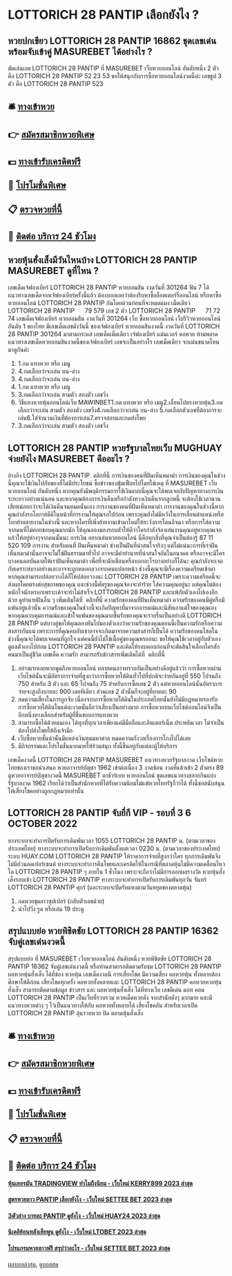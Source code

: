 # LOTTORICH 28 PANTIP เลือกยังไง ?
## หวยปกเขียว LOTTORICH 28 PANTIP 16862 ชุดเลขเด่นพร้อมจับเข้าคู่ MASUREBET ได้อย่างไร ?
ตัดเล่นเลข LOTTORICH 28 PANTIP ที่ MASUREBET เว็บหวยออนไลน์ อันดับหนึ่ง 2 ตัว คือ LOTTORICH 28 PANTIP 52 23 53
ขอให้สนุกกับการซื้อหวยออนไลน์งวดนี้ค่ะ
เลขธูป 3 ตัว คือ LOTTORICH 28 PANTIP 523

## 🛎 [ทางเข้าหวย](https://bit.ly/3BG5bNw)
## 👉 [สมัครสมาชิกหวยพิเศษ](https://bit.ly/3BG5bNw)
## 💵 [ทางเข้ารับเครดิตฟรี](https://bit.ly/3C3mvgS)
## 👑 [โปรโมชั่นพิเศษ](https://bit.ly/3C3mvgS)
## 📋 [ตรวจหวยที่นี้](https://bit.ly/3C3mvgS)
## 📱 [ติดต่อ บริการ 24 ชัวโมง](https://bit.ly/3C3mvgS)

## หวยหุ้นฮั่งเส็งมีวันไหนบ้าง LOTTORICH 28 PANTIP MASUREBET ดูที่ไหน ?
เลขเด็ดเจ้ฟองเบียร์ LOTTORICH 28 PANTIP หวยออมสิน งวดวันที่ 301264
ฟัน 7
ได้แนวทางเลขเด็ดจากเจ้ฟองเบียร์ครั้งนี้แล้ว ต้องบอกเลยว่าต้องรีบหาซื้อล็อตเตอร์รี่ออนไลน์ หรือหาซื้อหวยออนไลน์ LOTTORICH 28 PANTIP กันโดยด่วนก่อนที่จะหมดแผง
เม็ดเดียว LOTTORICH 28 PANTIP      79 579
เลข 2 ตัว LOTTORICH 28 PANTIP      71 72 74
เลขเด็ดเจ้ฟองเบียร์ หวยออมสิน งวดวันที่ 301264
เว็บ ซื้อหวยออนไลน์ เว็บรีวิวหวยออนไลน์ อันดับ 1 ของไทย มีเลขเด็ดเลขดังวันนี้ ของเจ้ฟองเบียร์ หวยออมสินงวดนี้ งวดวันที่ LOTTORICH 28 PANTIP 301264 มาตามกระแส เลขเด็ดเม็ดเดียว เจ้ฟองเบียร์ แม่นเวอร์ คอหวย ห้ามพลาด แนวทางเลขเด็ดหวยออมสินงวดนี้ของเจ้ฟองเบียร์ เลขจะเป็นอย่างไร เลขเม็ดเดียว จะแม่นขนาดไหน มาดูกันค่ะ
1. 1.กด แทงหวย หรือ เมนู
2. 4.กดเลือกว่าจะเล่น บน-ล่าง
3. 4.กดเลือกว่าจะเล่น บน-ล่าง
4. 1.กด แทงหวย หรือ เมนู
5. 3.กดเลือกว่าจะเล่น สามตัว สองตัว เลขวิ่ง
6. วิธีแทงหวยหุ้นออนไลน์เว็บ MAWINBET1.กด แทงหวย หรือ เมนู2.เลื่อนไปตรงหวยหุ้น3.กดเลือกว่าจะเล่น สามตัว สองตัว เลขวิ่ง4.กดเลือกว่าจะเล่น บน-ล่าง 5.กดเลือกตัวเลขที่ต้องการจะเล่น6.ใส่จำนวนเงินที่ต้องการเล่น7.ตรวจสอบและกดส่งโพย
7. 3.กดเลือกว่าจะเล่น สามตัว สองตัว เลขวิ่ง

## LOTTORICH 28 PANTIP หวยรัฐบาลไทยเว็บ MUGHUAY จ่ายยังไง MASUREBET คืออะไร ?
อ้างอิง LOTTORICH 28 PANTIP  คลิกที่นี่
การเงินของคนที่ฝันเห็นหมาดำ การเงินของคุณในช่วงนี้คุณจะใช้เงินไปกับของที่ไม่มีประโยชน์ ซื้อข้าวของฟุ่มเฟือยไปโดยใช่เหตุ ที่ MASUREBET เว็บหวยออนไลน์ อันดับหนึ่ง หากคุณยังมีพฤติกรรมการใช้เงินแบบนี้คุณจะได้พบเจอกับปัญหาทางการเงินระยะยาวอย่างแน่นอน และหากคุณต้องการเงินคืนหรือกำลังทวงเงินคืนจากลูกหนี้ จะต้องใช้เวลานานเสียหน่อยกว่าจะได้เงินคืนจนหมดนั่นเอง
การงานของคนที่ฝันเห็นหมาดำ การงานของคุณในช่วงนี้หากคุณกำลังรอโอกาสดีดีในหน้าที่การงานให้คุณรอไปก่อน เพราะคุณยังไม่มีหวังในการเลื่อนตำแหน่งหรือโยกย้ายสายงานในช่วงนี้ และหากใครที่เพิ่งย้ายงานเข้ามาใหม่ให้ระวังการโดนอิจฉา หรือการใส่ความจากคนที่ไม่ค่อยชอบคุณมากนัก ให้คุณลองมองรอบตัวให้ดีว่าใครกำลังจ้องเล่นงานคุณอยู่หากคุณเจอแล้วให้อยู่ห่างๆจากคนนั้นนะ
การเงิน
อยากเล่นหวยออนไลน์ นี่คือทุกสิ่งที่คุณจำเป็นต้องรู้
87 11 520 109
การงาน
สำหรับคนที่ ฝันเห็นหมาดำ ช่างเป็นฝันที่น่าสนใจจริงๆ แต่ไม่แน่นะการที่เราฝันเห็นหมาดำนั้นอาจจะไม่ใช่ฝันธรรมดาทั่วไป อาจจะมีคำทำนายที่น่าสนใจอันในอนาคต หรืออาจจะมีใครบางคนดลบันดาลให้เราฝันเห็นหมาดำ เพื่อที่จะตักเตือนหรือบอกอะไรบางอย่างก็ได้นะ คุณกำลังจะเจอกับเคราะห์บางอย่างและอาจจะถูกหลอกลวงจากคนแปลกหน้า ช่วงนี้คุณจะมีเรื่องความเครียดเข้ามา หากคุณสามารถปล่อยวางได้ก็ให้ปล่อยวางนะ LOTTORICH 28 PANTIP เพราะความเครียดนี้จะส่งผลโดยตรงต่อสุขภาพของคุณ และช่วงนี้ศัตรูของคุณจ้องจะทำร้าย ใส่ความคุณอยู่นะ แต่คุณไม่ต้องหนักใจนักหรอกเพราะเค้าจะทำไม่สำเร็จ LOTTORICH 28 PANTIP และแพ้ภัยตัวเองไปเองอีกด้วย
ดูทำนายฝันอื่น ๆ เพิ่มเติมได้ที่  คลิกที่นี่
ความรักของคนที่ฝันเห็นหมาดำ ความรักของคนมีคู่หรือมีแฟนอยู่แล้วนั้น ความรักของคุณในช่วงนี้จะเกิดปัญหาที่มาจากอารมณ์และนิสัยเอาแต่ใจของคุณเอง หากคุณควบคุมอารมณ์และเข้าใจแฟนของคุณมากขึ้นรักของคุณจะราบรื่นเป็นอย่างดี LOTTORICH 28 PANTIP แต่บางคู่ขอให้คุณลองหันไปมองตัวเองว่าความรักของคุณตอนนี้เป็นความรักหรือความสงสารกันแน่ เพราะการที่คุณคบกับเขาอาจจะเกิดมาจากความสงสารก็เป็นได้ ความรักของคนโสดในช่วงนี้คุณจะได้พบเจอคนที่ถูกใจ แต่คนนี้ยังไม่ใช่เนื้อคู่ของคุณหรอกนะ ขอให้คุณใช้เวลาอยู่กับตัวเองดูแลตัวเองไปก่อน LOTTORICH 28 PANTIP และคิดให้รอบคอบก่อนที่จะตัดสินใจเลือกใครสักคนมาเป็นคู่ชีวิต
เลขเด็ด
ความรัก
สามารถรับข่าวสารเพิ่มเติมได้ที่  คลิกที่นี่
1. อย่างแรกเลยหากพูดถึงหวยออนไลน์ หลายคนอาจทราบกันเป็นอย่างดีอยู่แล้วว่า การซื้อหวยผ่านเว็บไซต์นั้นจะมีอัตราการจ่ายที่สูงกว่าการซื้อหวยใต้ดินทั่วไปที่ปกติจะจ่ายกันอยู่ที่ 550 ไปจนถึง 750 สำหรับ 3 ตัว และ 65 ไปจนถึง 75 สำหรับการซื้อเลข 2 ตัว แต่หวยออนไลน์นั้นอัตราการจ่ายจะสูงถึงบาทละ 900 เลยทีเดียว ส่วนเลข 2 ตัวนั้นก็จะอยู่ที่บาทละ 90
2. ลดความเสี่ยงในการถูกจับ เนื่องจากการซื้อหวยใต้ดินในประเทศไทยนั้นยังไม่มีกฎหมายรองรับ การซื้อหวยใต้ดินในแต่ละงวดนั้นถือว่าเสี่ยงเป็นอย่างมาก การซื้อหวยบนเว็บไซต์ออนไลน์จึงเป็นอีกหนึ่งทางเลือกสำหรับผู้ที่ชื่นชอบการแทงหวย
3. สามารถซื้อได้ด้วยตนเอง ได้ทุกที่ทุกเวลาเพียงแค่มีมือถือและอินเตอร์เน็ต ประหยัดเวลา ไม่จำเป็นต้องไปส่งโพยให้ถึงเจ้ามือ
4. เว็บซื้อหวยชั้นนำนั้นมีแหล่งเงินทุนมหาศาล หมดความกังวลเรื่องการโกงไปได้เลย
5. มีกิจกรรมและโปรโมชั่นมากมายให้ร่วมสนุก ทั้งนี้ขึ้นอยู่กับแต่ละผู้ให้บริการ

เลขเด็ดงวดนี้ LOTTORICH 28 PANTIP MASUREBET แนวทางหวยรัฐบาลงวด เว็บไซต์หวยไทยของเราขอนำเสนอ หวยอาจารย์บัญชา 1962 เข้าต่อเนื่อง 3 งวดซ้อน งวดที่แล้วเข้า 2 ตัวตรง 89 ดูหวยอาจารย์บัญชางวดนี้ MASUREBET มาชัวร์เบท หวยออนไลน์ ชุดเลขแนวทางสลากกินแบ่งรัฐบาลงวด 1962 เรียกได้ว่าเป็นสำนักหวยที่ได้รับความนิยมไม่แพ้หวยไทยรัฐก็ว่าได้ ทั้งนี้ขอสนับสนุนให้เสี่ยงโชคอย่างถูกกฎหมายเท่านั้น

## LOTTORICH 28 PANTIP จับยี่กี VIP - รอบที่ 3 6 OCTOBER 2022
ทางระบบจะทำการปิดรับการเดิมพันเวลา 1055 LOTTORICH 28 PANTIP น. (ตามเวลาของประเทศไทย)
ทางระบบจะทำการเปิดรับการเดิมพันตั้งแต่เวลา 0230 น. (ตามเวลาของประเทศไทย)
ระบบ HUAY.COM LOTTORICH 28 PANTIP ให้ราคาการจ่ายที่สูงกว่าใคร ทุกการเดิมพันจึงไม่มีส่วนลดเปอร์เซนต์
ทางระบบจะทำการคืนโพยและเครดิตให้ในกรณีที่ตลาดหุ้นไม่มีความเคลื่อนไหวใด LOTTORICH 28 PANTIP ๆ ภายใน 1 ชั่วโมง เพราะจะถือว่าไม่มีการออกผลรางวัล
หวยหุ้นฮั่งเส็งรอบเช้า LOTTORICH 28 PANTIP ทางระบบจะทำการเปิดรับการเดิมพันทุกวัน จันทร์ LOTTORICH 28 PANTIP ศุกร์ (และระบบจะปิดรับแทงตามวันหยุดของตลาดหุ้น)
1. กดหวยชุดลาวซุปเปอร์ (กลับตัวเลขด้วย)
2. นำไปวิ่ง รูด หรือเล่น 19 ประตู

## สรุปแบบย่อ หวยพิชิตชัย LOTTORICH 28 PANTIP 16362 จับคู่เลขเด่นงวดนี้
สรุปแบบย่อ ที่ MASUREBET เว็บหวยออนไลน์ อันดับหนึ่ง หวยพิชิตชัย LOTTORICH 28 PANTIP 16362 จับคู่เลขเด่นงวดนี้ หรือท่านสามารถติดตามรับชม LOTTORICH 28 PANTIP ผลหวยหุ้นฮั่งเส็ง ได้ที่ช่อง หวยหุ้น เลขเด็ดงวดนี การเสี่ยงโชค มีความเสี่ยง คอหวยหุ้น ทั้งหลายต้องศีกษาให้ดีก่อน เสี่ยงโชคทุกครั้ง
คอหวยทั้งหลายและ LOTTORICH 28 PANTIP คอหวยหวยหุ้นฮั่งเส็ง สามารถติดตามข้อมูล ข่าวสาร และ ผลหวยหุ้นฮั่งเส็ง ได้ที่ทางเว็บ เลขดีเด่น ดอท คอม LOTTORICH 28 PANTIP เป็นเว็บที่รวบรวม หวยเด็ดหวยดัง จากสำนักดังๆ มากมาย และมีแนวทางหวยต่าง ๆ ไว้เป็นแนวทางให้กับ คอหวยทั้งหลายได้ เสี่ยงโชคกัน สำหรับเวลาเปิด LOTTORICH 28 PANTIP ลุ้นรวยหวย ปิด ตลาดหุ้นฮั่งเส็ง

## 🛎 [ทางเข้าหวย](https://bit.ly/3BG5bNw)
## 👉 [สมัครสมาชิกหวยพิเศษ](https://bit.ly/3BG5bNw)
## 💵 [ทางเข้ารับเครดิตฟรี](https://bit.ly/3C3mvgS)
## 👑 [โปรโมชั่นพิเศษ](https://bit.ly/3C3mvgS)
## 📋 [ตรวจหวยที่นี้](https://bit.ly/3C3mvgS)
## 📱 [ติดต่อ บริการ 24 ชัวโมง](https://bit.ly/3C3mvgS)

#### [หุ้นเยอรมัน TRADINGVIEW ทำไมถึงนิยม - เว็บใหม่ KERRY899 2023 ล่าสุด](https://atom.io/themes/หุ้นเยอรมัน%20tradingview%20ทำไมถึงนิยม%20-%20เว็บใหม่%20kerry899%202023%20ล่าสุด)
#### [สูตรหวยลาว PANTIP เลือกยังไง - เว็บใหม่ SETTEE BET 2023 ล่าสุด](https://atom.io/themes/สูตรหวยลาว%20pantip%20เลือกยังไง%20-%20เว็บใหม่%20settee%20bet%202023%20ล่าสุด)
#### [3ตัวล่าง บาทละ PANTIP ดูยังไง - เว็บใหม่ HUAY24 2023 ล่าสุด](https://atom.io/themes/3ตัวล่าง%20บาทละ%20pantip%20ดูยังไง%20-%20เว็บใหม่%20huay24%202023%20ล่าสุด)
#### [นิเคอิย้อนหลังเฮียพูน ดูยังไง - เว็บใหม่ LTOBET 2023 ล่าสุด](https://atom.io/themes/นิเคอิย้อนหลังเฮียพูน%20ดูยังไง%20-%20เว็บใหม่%20ltobet%202023%20ล่าสุด)
#### [โปรแกรมหวยลาวฟรี สรุปว่าอะไร - เว็บใหม่ SETTEE BET 2023 ล่าสุด](https://atom.io/themes/โปรแกรมหวยลาวฟรี%20สรุปว่าอะไร%20-%20เว็บใหม่%20settee%20bet%202023%20ล่าสุด)

[ผลบอลล่าสุด](https://siamsport.tv "ผลบอลล่าสุด"), [ดูบอลสด](https://siamsport.tv/ดูบอลสด "ดูบอลสด")